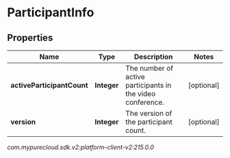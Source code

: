 # ParticipantInfo


## Properties

| Name | Type | Description | Notes |
| ------------ | ------------- | ------------- | ------------- |
| **activeParticipantCount** | **Integer** | The number of active participants in the video conference. |  [optional] |
| **version** | **Integer** | The version of the participant count. |  [optional] |




_com.mypurecloud.sdk.v2:platform-client-v2:215.0.0_
